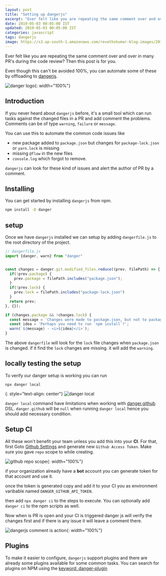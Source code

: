```yaml
---
layout: post
title: "Setting up dangerjs"
excerpt: "Ever felt like you are repeating the same comment over and over in many PR's during the code review?"
date: 2019-05-03 00:05:00 IST
updated: 2019-05-03 00:05:00 IST
categories: javascript
tags: dangerjs
image: https://s3.ap-south-1.amazonaws.com/revathskumar-blog-images/2019/dangerjs/danger-logo.png
---
```


Ever felt like you are repeating the same comment over and over in many PR's during the code review? Then this post is for you. 

Even though this can't be avoided 100%, you can automate some of these by offloading to [dangerjs][dangerjs].

![danger logo](https://s3.ap-south-1.amazonaws.com/revathskumar-blog-images/2019/dangerjs/danger-logo.png){: width="100%"}


## <a class="anchor" name="Introduction" href="#Introduction"><i class="anchor-icon"></i></a>Introduction

If you never heard about `dangerjs` before, it's a small tool which can run tasks against the changed files in a PR and add comment the problems. Comments can be of type `warning`, `failure` or `message`.

You can use this to automate the common code issues like

* new package added to `package.json` but changes for `package-lock.json` or `yarn.lock` is missing
* missing `@flow` in the new files
* `console.log` which forgot to remove.

`dangerjs` can look for these kind of issues and alert the author of PR by a comment.


## <a class="anchor" name="installing" href="#installing"><i class="anchor-icon"></i></a>Installing

You can get started by installing `dangerjs` from npm.

```sh
npm install -D danger
```


## <a class="anchor" name="setup" href="#setup"><i class="anchor-icon"></i></a>setup

Once we have `dangerjs` installed we can setup by adding `dangerfile.js` to the root directory of the project.

```js
// dangerfile.js
import {danger, warn} from "danger"


const changes = danger.git.modified_files.reduce((prev, filePath) => {
  if(!prev.package) {
    prev.package = filePath.includes("package.json");
  }
  if(!prev.lock) {
    prev.lock = filePath.includes("package-lock.json")
  }
  return prev;
}, {});

if (changes.package && !changes.lock) {
  const message = 'Changes were made to package.json, but not to package-lock.json';
  const idea = 'Perhaps you need to run `npm install`?';
  warn(`${message} - <i>${idea}</i>`);
}
```

The above `dangerfile` will look for the `lock` file changes when `package.json` is changed. if it find the `lock` changes are missing. it will add the `warning`.

## <a class="anchor" name="testing" href="#testing"><i class="anchor-icon"></i></a>locally testing the setup

To verify our danger setup is working you can run

```
npx danger local
```

{: style="text-align: center"}
![danger local](https://s3.ap-south-1.amazonaws.com/revathskumar-blog-images/2019/dangerjs/danger-local.png)

`danger local` command have limitations when working with [danger.github][dangerjs_github_api] DSL. `danger.github` will be `null` when running `danger local` hence you should add necessary condition.

## <a class="anchor" name="setup-ci" href="#setup-ci"><i class="anchor-icon"></i></a>Setup CI

All these won't benefit your team unless you add this into your **CI**. For that, first Goto [Github Settings][github_setting] and generate new `Github Access Token`. Make sure you gave `repo` scope to while creating.

![github repo scope](https://s3.ap-south-1.amazonaws.com/revathskumar-blog-images/2019/dangerjs/github-repo-scope.png){: width="100%"}

if your organization already have a **bot** account you can generate token for that account and use it.

once the token is generated copy and add it to your CI you as environment varibable named `DANGER_GITHUB_API_TOKEN`.

then add `npx danger ci` to the steps to execute. You can optionally add `danger ci` to the npm scripts as well.

Now when is PR is open and your CI is triggered danger js will verify the changes first and if there is any issue it will leave a comment there.

![dangerjs comment is action](https://s3.ap-south-1.amazonaws.com/revathskumar-blog-images/2019/dangerjs/danger-comment.png){: width="100%"}

## <a class="anchor" name="plugins" href="#plugins"><i class="anchor-icon"></i></a>Plugins

To make it easier to configure, `dangerjs` support plugins and there are already some plugins available for some common tasks. You can search for plugins on NPM using the [keyword: danger-plugin][danger_plugin_search]

[dangerjs]: http://danger.systems/js/
[dangerjs_github_api]: https://danger.systems/js/reference.html#GitHubDSL
[github_setting]: https://github.com/settings/tokens/new
[danger_plugin_search]: https://www.npmjs.com/search?q=keywords:danger-plugin